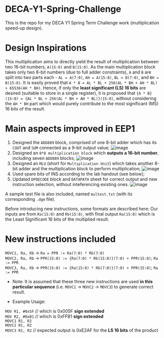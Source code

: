 # DECA-Y1-Spring-Challenge
This is the repo for my DECA Y1 Spring Term Challenge work (multiplication speed-up design).

# Design Inspirations
This multiplication aims to directly yield the result of multiplication between two 16-bit numbers, `A(15:0)` and `B(15:0)`. As the main multiplication block takes only two 8-bit numbers (due to full adder constraints), `A` and `B` are split into two parts each - `AL = A(7:0)`, `AH = A(15:8)`, `BL = B(7:0)`, and `BH = B(15:8)`. It is easily proved that `A * B = AL * BL + 256(AL * BH + AH * BL) + 65536(AH * BH)`. Hence, if only the **least significant (LS) 16 bits** are desired (suitable to store in a single register), it is proposed that `{A * B}(15:0) = {AL * BL + 256(AL * BH + AH * BL)}(15:0)`, without considering the `AH * BH` part which would purely contribute to the most significant (MS) 16 bits of the result.

# Main aspects improved in EEP1
1) Designed the `ADD889` block, comprised of one 8-bit adder which has its `COUT` and `SUM` connected as a 9-bit output value;
   ![image](https://github.com/user-attachments/assets/88735951-0efe-4398-b232-fbec647e0644)
2) Designed an `8*8 multiplication block` which **outputs a 16-bit number**, including seven `ADD889` blocks;
   ![image](https://github.com/user-attachments/assets/d91845a9-7e2f-4e35-aee4-4450a59ca656)
3) Designed an `MLU` (short for `Multiplication Unit`) which takes another 8-bit adder and the multiplication block to perform multiplication;
   ![image](https://github.com/user-attachments/assets/9a37a417-3de3-46a4-80f3-d93c440b1d7d)
4) Used spare bits of INS according to the lab handout (see below);
5) Updated `DPDECODE` block and `DATAPATH` sheet for correct output and new instruction selection, without inteferencing existing ones.
   ![image](https://github.com/user-attachments/assets/4e506c86-cf38-453b-aa79-10d6519e05b7)

A sample test file is also included, named `multest.txt` (with its corresponding `.dgm` file).

Before introducing new instructions, some formats are described here:
Our inputs are from `Ra(15:0)` and `Rb(15:0)`, with final output `Ra(15:0)` which is the Least Significant 16 bits of the multiplied result.

# New instructions included
`MOVC1, Ra, Rb` -> `Ra = PPR := Ra(7:0) * Rb(7:0)` <br>
`MOVC2, Ra, Rb` -> `PPR(15:8) := {Ra(7:0) * Rb(15:8)}(7:0) + PPR(15:8)`; `Ra := PPR` <br>
`MOVC3, Ra, Rb` -> `PPR(15:8) := {Ra(15:8) * Rb(7:0)}(7:0) + PPR(15:8)`; `Ra := PPR` <br>

* Note: It is assumed that these three new instructions are used **in this particular sequence** (i.e. `MOVC1` -> `MOVC2` -> `MOVC3`) to generate correct result.

* Example Usage:

`MOV R1, #0x5F`  // which is 0x005F **sign extended** <br>
`MOV R2, #0xB1`  // which is 0xFFB1 **sign extended** <br>
`MOVC1 R1, R2` <br>
`MOVC2 R1, R2` <br>
`MOVC3 R1, R2`   // expected output is 0xE2AF for the **LS 16 bits** of the product <br>

